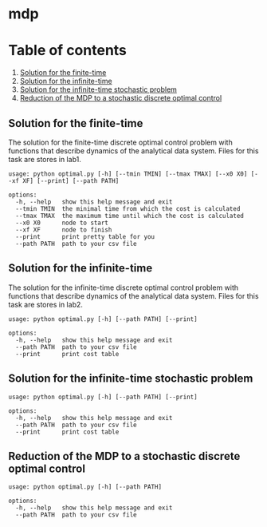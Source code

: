 # mdp

# Table of contents
1. [Solution for the finite-time](#Solution-for-the-finite-time)
2. [Solution for the infinite-time](#Solution-for-the-infinite-time)
3. [Solution for the infinite-time stochastic problem](#Solution-for-the-infinite-time-stochastic-problem)
4. [Reduction of the MDP to a stochastic discrete optimal control](#Reduction-of-the-MDP-to-a-stochastic-discrete-optimal-control)

## Solution for the finite-time

The solution for the finite-time discrete optimal control problem with functions that describe dynamics of the analytical data system.
Files for this task are stores in lab1.
```
usage: python optimal.py [-h] [--tmin TMIN] [--tmax TMAX] [--x0 X0] [--xf XF] [--print] [--path PATH]

options:
  -h, --help   show this help message and exit
  --tmin TMIN  the minimal time from which the cost is calculated
  --tmax TMAX  the maximum time until which the cost is calculated
  --x0 X0      node to start
  --xf XF      node to finish
  --print      print pretty table for you
  --path PATH  path to your csv file
```

## Solution for the infinite-time

The solution for the infinite-time discrete optimal control problem
with functions that describe dynamics of the analytical data system.
Files for this task are stores in lab2.
```
usage: python optimal.py [-h] [--path PATH] [--print]

options:
  -h, --help   show this help message and exit
  --path PATH  path to your csv file
  --print      print cost table
```

## Solution for the infinite-time stochastic problem
```
usage: python optimal.py [-h] [--path PATH] [--print]

options:
  -h, --help   show this help message and exit
  --path PATH  path to your csv file
  --print      print cost table
```

## Reduction of the MDP to a stochastic discrete optimal control
```
usage: python optimal.py [-h] [--path PATH]

options:
  -h, --help   show this help message and exit
  --path PATH  path to your csv file
```